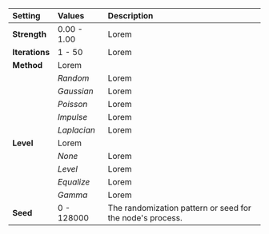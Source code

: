 | Setting        | Values      | Description |
| :------------- | :---------- | :---------- |
| **Strength**   | 0.00 - 1.00 | Lorem |
| **Iterations** | 1 - 50      | Lorem |
| **Method**     | Lorem |
|                | *Random*    | Lorem |
|                | *Gaussian*  | Lorem |
|                | *Poisson*   | Lorem |
|                | *Impulse*   | Lorem |
|                | *Laplacian* | Lorem |
| **Level**      | Lorem |
|                | *None*      | Lorem |
|                | *Level*     | Lorem |
|                | *Equalize*  | Lorem |
|                | *Gamma*     | Lorem |
| **Seed**       | 0 - 128000  | The randomization pattern or seed for the node's process. |
